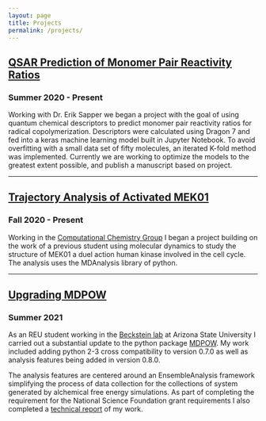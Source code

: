 ```yaml
---
layout: page
title: Projects
permalink: /projects/
---
```


## [QSAR Prediction of Monomer Pair Reactivity Ratios](https://github.com/ALescoulie/QSAR-monomer-reactivity-prediction)
### Summer 2020 - Present
Working with Dr. Erik Sapper we began a project with the goal of using quantum chemical descriptors to predict monomer pair reactivity ratios for radical copolymerization. Descriptors were calculated using Dragon 7 and fed into a keras machine learning model built in Jupyter Notebook. To avoid overfitting with a small data set of fifty molecules, an iterated K-fold method was implemented. Currently we are working to optimize the models to the greatest extent possible, and publish a manuscript based on project.

___

## [Trajectory Analysis of Activated MEK01](https://github.com/ALescoulie/frameanalysis)
### Fall 2020 - Present
Working in the [Computational Chemistry Group](https://armcdona.github.io) I began a project building on the work of a previous student using molecular dynamics to study the structure of MEK01 a duel action human kinase involved in the cell cycle. The analysis uses the MDAnalysis library of python.

---

## [Upgrading MDPOW](https://github.com/becksteinlab/MDPOW)
### Summer 2021
As an REU student working in the [Beckstein lab](https://becksteinlab.physics.asu.edu) at Arizona State University I carried out a substantial update to the python package [MDPOW](https://github/becksteinlab/mdpow). My work included adding python 2-3 cross compatibility to version 0.7.0 as well as analysis features being added in version 0.8.0.

The analysis features are centered around an EnsembleAnalysis framework simplifying the process of data collection for the collections of system generated by alchemical free energy simulations. As part of completing the requirement for the National Science Foundation grant requirements I also completed a [technical report](https://figshare.com/articles/preprint/Technical_Report_SPIDAL_Summer_REU_2021_Upgrading_MDPOW_and_Adding_Analysis_Functionality/17156018) of my work.
